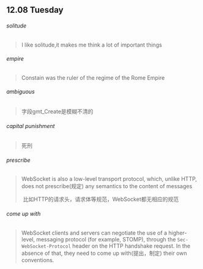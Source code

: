## 12.08	Tuesday

###### solitude

> I like solitude,it makes me think a lot of important things

###### empire

> Constain was the ruler of the regime of the Rome Empire

###### ambiguous

> 字段gmt_Create是模糊不清的

###### capital punishment

> 死刑



###### prescribe 

> WebSocket is also a low-level transport protocol, which, unlike HTTP, does not prescribe(规定) any semantics to the content of messages
>
> ​	比如HTTP的请求头，请求体等规范，WebSocket都无相应的规范

###### come up with

> WebSocket clients and servers can negotiate the use of a higher-level, messaging protocol (for example, STOMP), through the `Sec-WebSocket-Protocol` header on the HTTP handshake request. In the absence of that, they need to come up with(提出，制定) their own conventions.



